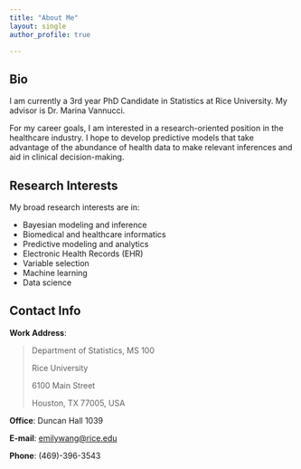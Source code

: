 ```yaml
---
title: "About Me"
layout: single
author_profile: true

---
```


## Bio
I am currently a 3rd year PhD Candidate in Statistics at Rice University. My advisor is Dr. Marina Vannucci. 

For my career goals, I am interested in a research-oriented position in the healthcare industry. I hope to develop predictive models that take advantage of the abundance of health data to make relevant inferences and aid in clinical decision-making. 

## Research Interests
My broad research interests are in:
- Bayesian modeling and inference
- Biomedical and healthcare informatics
- Predictive modeling and analytics
- Electronic Health Records (EHR)
- Variable selection
- Machine learning
- Data science

## Contact Info

**Work Address**:
 > Department of Statistics, MS 100
 >
 > Rice University
 >
 > 6100 Main Street
 >
 > Houston, TX 77005, USA

**Office**: Duncan Hall 1039

**E-mail**: [emilywang@rice.edu](mailto:emilywang@rice.edu)

**Phone**: (469)-396-3543
